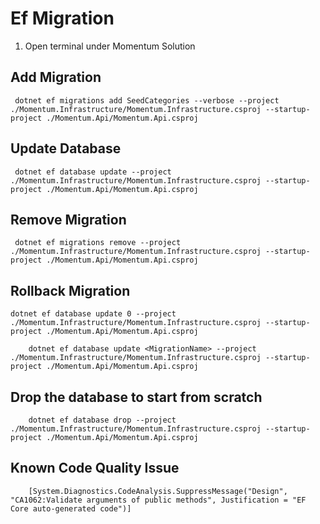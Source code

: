 # Ef Migration

1. Open terminal under Momentum Solution

## Add Migration

```
 dotnet ef migrations add SeedCategories --verbose --project ./Momentum.Infrastructure/Momentum.Infrastructure.csproj --startup-project ./Momentum.Api/Momentum.Api.csproj
```

## Update Database

```
 dotnet ef database update --project ./Momentum.Infrastructure/Momentum.Infrastructure.csproj --startup-project ./Momentum.Api/Momentum.Api.csproj
```

## Remove Migration

```
 dotnet ef migrations remove --project ./Momentum.Infrastructure/Momentum.Infrastructure.csproj --startup-project ./Momentum.Api/Momentum.Api.csproj
```

## Rollback Migration

```
dotnet ef database update 0 --project ./Momentum.Infrastructure/Momentum.Infrastructure.csproj --startup-project ./Momentum.Api/Momentum.Api.csproj
```

```
    dotnet ef database update <MigrationName> --project ./Momentum.Infrastructure/Momentum.Infrastructure.csproj --startup-project ./Momentum.Api/Momentum.Api.csproj
```

## Drop the database to start from scratch

```
    dotnet ef database drop --project ./Momentum.Infrastructure/Momentum.Infrastructure.csproj --startup-project ./Momentum.Api/Momentum.Api.csproj
```

## Known Code Quality Issue

```
    [System.Diagnostics.CodeAnalysis.SuppressMessage("Design", "CA1062:Validate arguments of public methods", Justification = "EF Core auto-generated code")]
```